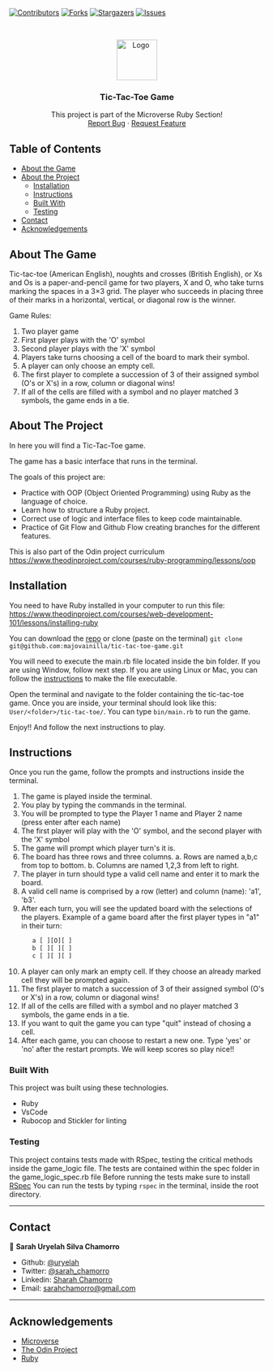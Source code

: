 
[![Contributors][contributors-shield]][contributors-url]
[![Forks][forks-shield]][forks-url]
[![Stargazers][stars-shield]][stars-url]
[![Issues][issues-shield]][issues-url]

<!-- PROJECT LOGO -->
<br />
<p align="center">
  <a href="https://github.com/majovainilla/tic-tac-toe-game">
    <img src="img/mLogo.png" alt="Logo" width="80" height="80">
  </a>

  <h3 align="center">Tic-Tac-Toe Game</h3>

  <p align="center">
    This project is part of the Microverse Ruby Section!
    <br />
    <a href="https://github.com/majovainilla/tic-tac-toe-game/issues">Report Bug</a>
    ·
    <a href="https://github.com/majovainilla/tic-tac-toe-game/issues">Request Feature</a>
  </p>
</p>

<!-- TABLE OF CONTENTS -->
## Table of Contents

* [About the Game](#about-the-game)
* [About the Project](#about-the-project)
  * [Installation](#installation)
  * [Instructions](#instructions)
  * [Built With](#built-with)
  * [Testing](#testing)
* [Contact](#contact)
* [Acknowledgements](#acknowledgements)

<!-- ABOUT THE GAME -->
## About The Game

Tic-tac-toe (American English), noughts and crosses (British English), or Xs and Os is a paper-and-pencil game for two players, X and O, who take turns marking the spaces in a 3×3 grid. The player who succeeds in placing three of their marks in a horizontal, vertical, or diagonal row is the winner.

Game Rules:

1. Two player game
2. First player plays with the 'O' symbol
3. Second player plays with the 'X' symbol
4. Players take turns choosing a cell of the board to mark their symbol.
5. A player can only choose an empty cell.
6. The first player to complete a succession of 3 of their assigned symbol (O's or X's) in a row, column or diagonal wins!
7. If all of the cells are filled with a symbol and no player matched 3 symbols, the game ends in a tie.

<!-- ABOUT THE PROJECT -->
## About The Project

In here you will find a Tic-Tac-Toe game. 

The game has a basic interface that runs in the terminal.

The goals of this project are:

* Practice with OOP (Object Oriented Programming) using Ruby as the language of choice.
* Learn how to structure a Ruby project.
* Correct use of logic and interface files to keep code maintainable.
* Practice of Git Flow and Github Flow creating branches for the different features.

This is also part of the Odin project curriculum https://www.theodinproject.com/courses/ruby-programming/lessons/oop


<!-- ABOUT THE PROJECT -->
## Installation

You need to have Ruby installed in your computer to run this file: 
https://www.theodinproject.com/courses/web-development-101/lessons/installing-ruby

You can download the [repo](https://github.com/majovainilla/tic-tac-toe-game) or clone (paste on the terminal) ```git clone git@github.com:majovainilla/tic-tac-toe-game.git```

You will need to execute the main.rb file located inside the bin folder. If you are using Window, follow next step. If you are using Linux or Mac, you can follow the [instructions](https://commandercoriander.net/blog/2013/02/16/making-a-ruby-script-executable/) to make the file executable.

Open the terminal and navigate to the folder containing the tic-tac-toe game. Once you are inside, your terminal should look like this: ```User/<folder>/tic-tac-toe/```. You can type ```bin/main.rb``` to run the game.

Enjoy!! And follow the next instructions to play.



<!-- ABOUT THE PROJECT -->
## Instructions

Once you run the game, follow the prompts and instructions inside the terminal. 

1. The game is played inside the terminal.
2. You play by typing the commands in the terminal.
3. You will be prompted to type the Player 1 name and Player 2 name (press enter after each name)
4. The first player will play with the 'O' symbol, and the second player with the 'X' symbol
4. The game will prompt which player turn's it is.
5. The board has three rows and three columns. 
    a. Rows are named a,b,c from top to bottom.
    b. Columns are named 1,2,3 from left to right.
6. The player in turn should type a valid cell name and enter it to mark the board.
7. A valid cell name is comprised by a row (letter) and column (name): 'a1', 'b3'.
8. After each turn, you will see the updated board with the selections of the players. Example of a game board after the first player types in "a1" in their turn:
    ```   1  2  3  
       a [ ][O][ ] 
       b [ ][ ][ ]
       c [ ][ ][ ]
    ```
9. A player can only mark an empty cell. If they choose an already marked cell they will be prompted again.
10. The first player to match a succession of 3 of their assigned symbol (O's or X's) in a row, column or diagonal wins!
11. If all of the cells are filled with a symbol and no player matched 3 symbols, the game ends in a tie.
12. If you want to quit the game you can type "quit" instead of chosing a cell.
13. After each game, you can choose to restart a new one. Type 'yes' or 'no' after the restart prompts. We will keep scores so play nice!!


### Built With
This project was built using these technologies.
* Ruby 
* VsCode
* Rubocop and Stickler for linting

### Testing
This project contains tests made with RSpec, testing the critical methods inside the game_logic file.
The tests are contained within the spec folder in the game_logic_spec.rb file
Before running the tests make sure to install [RSpec](rspec.info)
You can run the tests by typing ```rspec``` in the terminal, inside the root directory.

-------

## Contact

👤 **Sarah Uryelah Silva Chamorro**

- Github: [@uryelah](https://github.com/uryelah)
- Twitter: [@sarah_chamorro](https://twitter.com/sarah_chamorro)
- Linkedin: [Sharah Chamorro](https://www.linkedin.com/in/uryelah/)
- Email: [sarahchamorro@gmail.com](sarahchamorro@gmail.com)

-------

<!-- ACKNOWLEDGEMENTS -->
## Acknowledgements
* [Microverse](https://www.microverse.org/)
* [The Odin Project](https://www.theodinproject.com/)
* [Ruby](https://www.ruby-lang.org/en/)

<!-- MARKDOWN LINKS & IMAGES -->
<!-- https://www.markdownguide.org/basic-syntax/#reference-style-links -->
[contributors-shield]: https://img.shields.io/github/contributors/majovainilla/tic-tac-toe-game.svg?style=flat-square
[contributors-url]: https://github.com/majovainilla/tic-tac-toe-game/graphs/contributors
[forks-shield]: https://img.shields.io/github/forks/majovainilla/tic-tac-toe-game.svg?style=flat-square
[forks-url]: https://github.com/majovainilla/tic-tac-toe-game/network/members
[stars-shield]: https://img.shields.io/github/stars/majovainilla/tic-tac-toe-game.svg?style=flat-square
[stars-url]: https://github.com/majovainilla/tic-tac-toe-game/stargazers
[issues-shield]: https://img.shields.io/github/issues/majovainilla/tic-tac-toe-game.svg?style=flat-square
[issues-url]: https://github.com/majovainilla/tic-tac-toe-game
[product-screenshot]: img/screenshot.PNG
